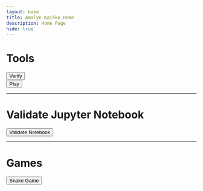 ```yaml
---
layout: base
title: Amalyn Kaikko Home 
description: Home Page
hide: true
---
```


<h1>Tools</h1>
<a href="_notebooks/Foundation/B-tools_and_equipment/2023-08-22-devops_tools-verify.ipynb">
  <button>Verify</button>
</a>
<br>
<a href="_notebooks/Foundation/B-tools_and_equipment/2023-08-23-devops-githhub_pages-play.ipynb">
  <button>Play</button>
</a>

<hr>

<h1>Validate Jupyter Notebook</h1>
<button>Validate Notebook</button>

<hr>

<h1>Games</h1>
<a href="{{site.baseurl}}/snake">
  <button>Snake Game</button>
</a>
